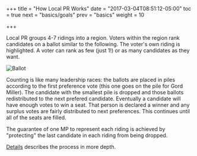 +++
title = "How Local PR Works"
date = "2017-03-04T08:51:12-05:00"
toc = true
next = "basics/goals"
prev = "basics"
weight = 10

+++

Local PR groups 4-7 ridings into a region.  Voters within the region rank candidates
on a ballot similar to the following.  The voter's own riding is highlighted.  A voter
can rank as few (just 1!) or as many candidates as they want.

![Ballot](/static/ballot-general.png)

Counting is like many leadership races:  the ballots are placed in piles according 
to the first preference vote (this one goes on the pile for Gord Miller).  The
candidate with the smallest pile is dropped and those ballots redistributed to 
the next prefered candidate.  Eventually a candidate will have enough votes to 
win a seat.  That person is declared a winner and any surplus votes are fairly distributed
to next preferences.  This continues until all of the seats are filled.

The guarantee of one MP to represent each riding is achieved by "protecting" the
last candidate in each riding from being dropped.

[Details](/details) describes the process in more depth.